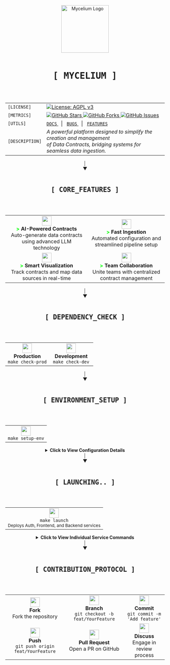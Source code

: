 <div align="center">
  <img src="https://images.weserv.nl/?url=https://github.com/myceliumAI/mycelium/blob/main/mycelium/src/assets/logo.png?raw=true&fit=cover&mask=circle&maxage=7d" alt="Mycelium Logo" width="150"/>
  <br><br>
  
  <div>
    <kbd><h1 align="center">[ MYCELIUM ]</h1></kbd>
    <br><br>
    <table align="center">
      <tr>
        <td align="left"><code>[LICENSE]</code></td>
        <td>
          <a href="https://www.gnu.org/licenses/agpl-3.0">
            <img src="https://img.shields.io/badge/License-AGPL_v3-blue.svg" alt="License: AGPL v3"/>
          </a>
        </td>
      </tr>
      <tr>
        <td align="left"><code>[METRICS]</code></td>
        <td>
          <a href="https://github.com/ThomasGraff/mycelium/stargazers">
            <img src="https://img.shields.io/github/stars/ThomasGraff/mycelium.svg" alt="GitHub Stars"/>
          </a>
          <a href="https://github.com/ThomasGraff/mycelium/network">
            <img src="https://img.shields.io/github/forks/ThomasGraff/mycelium.svg" alt="GitHub Forks"/>
          </a>
          <a href="https://github.com/ThomasGraff/mycelium/issues">
            <img src="https://img.shields.io/github/issues/ThomasGraff/mycelium.svg" alt="GitHub Issues"/>
          </a>
        </td>
      </tr>
      <tr>
        <td align="left"><code>[UTILS]</code></td>
        <td>
          <a href="#documentation">
            <code>DOCS</code>
          </a>
          &nbsp;&nbsp;|&nbsp;&nbsp;
          <a href="https://github.com/ThomasGraff/mycelium/issues/new?template=bug_report.md">
            <code>BUGS</code>
          </a>
          &nbsp;&nbsp;|&nbsp;&nbsp;
          <a href="https://github.com/ThomasGraff/mycelium/issues/new?template=feature_request.md">
            <code>FEATURES</code>
          </a>
        </td>
      </tr>
      <tr>
        <td align="left"><code>[DESCRIPTION]</code></td>
        <td><i>
          A powerful platform designed to simplify the creation and management<br>
          of Data Contracts, bridging systems for seamless data ingestion.</i>
        </td>
      </tr>
    </table>
  </div>
</div>

<div align="center">│</div>
<div align="center">▼</div>
<br>
<div align="center">
  <div>
    <kbd><h2 align="center">[ CORE_FEATURES ]</h2></kbd>
    <br><br>
    <table>
      <tr>
        <td align="center">
          <img src="https://img.icons8.com/color/48/000000/artificial-intelligence.png" width="30"/>
          <br />
          <b><span style="color: #00ff00;">></span> AI-Powered Contracts</b>
          <br />
          Auto-generate data contracts using advanced LLM technology
        </td>
        <td align="center">
          <img src="https://img.icons8.com/color/48/000000/speed.png" width="30"/>
          <br />
          <b><span style="color: #00ff00;">></span> Fast Ingestion</b>
          <br />
          Automated configuration and streamlined pipeline setup
        </td>
      </tr>
      <tr>
        <td align="center">
          <img src="https://img.icons8.com/color/48/000000/dashboard.png" width="30"/>
          <br />
          <b><span style="color: #00ff00;">></span> Smart Visualization</b>
          <br />
          Track contracts and map data sources in real-time
        </td>
        <td align="center">
          <img src="https://img.icons8.com/color/48/000000/collaboration.png" width="30"/>
          <br />
          <b><span style="color: #00ff00;">></span> Team Collaboration</b>
          <br />
          Unite teams with centralized contract management
        </td>
      </tr>
    </table>
  </div>
</div>

<div align="center">│</div>
<div align="center">▼</div>
<br>
<div align="center">
  <div>
    <kbd><h2 align="center">[ DEPENDENCY_CHECK ]</h2></kbd>
    <br><br>
    <table>
      <tr>
        <td align="center" width="50%">
          <img src="https://img.icons8.com/color/48/000000/docker.png" width="30"/>
          <br />
          <b>Production</b>
          <br />
          <code>make check-prod</code>
        </td>
        <td align="center" width="50%">
          <img src="https://img.icons8.com/color/48/000000/code.png" width="30"/>
          <br />
          <b>Development</b>
          <br />
          <code>make check-dev</code>
        </td>
      </tr>
    </table>
  </div>
</div>

<div align="center">│</div>
<div align="center">▼</div>
<br>
<div align="center">
  <div>
    <kbd><h2 align="center">[ ENVIRONMENT_SETUP ]</h2></kbd>
    <br><br>
    <table>
      <tr>
        <td align="center">
          <img src="https://img.icons8.com/color/48/000000/settings.png" width="30"/>
          <br />
          <code>make setup-env</code>
        </td>
      </tr>
    </table>
    <details>
      <summary>
        <b> Click to View Configuration Details</b>
      </summary>
      <br>
      <table>
        <tr>
          <th colspan="5" align="center">Authentik Configuration</th>
        </tr>
        <tr>
          <th>Variable</th>
          <th>Required</th>
          <th>Default</th>
          <th>Auto-generation method</th>
          <th>Description</th>
        </tr>
        <tr>
          <td><code>AUTHENTIK_PORT</code></td>
          <td>❌</td>
          <td>9000</td>
          <td>-</td>
          <td>Port on which Authentik server will listen</td>
        </tr>
        <tr>
          <td><code>AUTHENTIK_HOST</code></td>
          <td>❌</td>
          <td>localhost</td>
          <td>-</td>
          <td>Hostname for the Authentik service in the Docker network</td>
        </tr>
        <tr>
          <td><code>AUTHENTIK_BOOTSTRAP_EMAIL</code></td>
          <td>❌</td>
          <td>admin@localhost</td>
          <td>-</td>
          <td>Email for the admin user</td>
        </tr>
        <tr>
          <td><code>AUTHENTIK_SECRET_KEY</code></td>
          <td>✅</td>
          <td>-</td>
          <td><code>openssl rand -base64 60 | tr -d '\n'</code></td>
          <td>Secret key for JWT token generation</td>
        </tr>
        <tr>
          <td><code>AUTHENTIK_ADMIN_PASSWORD</code></td>
          <td>✅</td>
          <td>-</td>
          <td><code>openssl rand -base64 16</code></td>
          <td>Password for the admin user</td>
        </tr>
        <tr>
          <td><code>AUTHENTIK_ADMIN_TOKEN</code></td>
          <td>✅</td>
          <td>-</td>
          <td><code>openssl rand -hex 32</code></td>
          <td>API token for the admin user</td>
        </tr>
        <tr>
          <td><code>AUTHENTIK_CLIENT_ID</code></td>
          <td>✅</td>
          <td>-</td>
          <td>Via Authentik API</td>
          <td>Client ID for the backend service</td>
        </tr>
        <tr>
          <td><code>AUTHENTIK_CLIENT_SECRET</code></td>
          <td>✅</td>
          <td>-</td>
          <td>Via Authentik API</td>
          <td>Client secret for the backend service</td>
        </tr>
        <tr>
          <td><code>PG_USER</code></td>
          <td>❌</td>
          <td>authentik</td>
          <td>-</td>
          <td>PostgreSQL user</td>
        </tr>
        <tr>
          <td><code>PG_DB</code></td>
          <td>❌</td>
          <td>authentik</td>
          <td>-</td>
          <td>PostgreSQL database name</td>
        </tr>
        <tr>
          <td><code>PG_PASS</code></td>
          <td>✅</td>
          <td>-</td>
          <td><code>openssl rand -base64 36 | tr -d '\n'</code></td>
          <td>PostgreSQL password for Authentik database</td>
        </tr>
        <tr>
          <th colspan="5" align="center">Backend Configuration</th>
        </tr>
        <tr>
          <td><code>BACKEND_PORT</code></td>
          <td>❌</td>
          <td>8000</td>
          <td>-</td>
          <td>Port on which the FastAPI backend service will listen</td>
        </tr>
        <tr>
          <td><code>BACKEND_HOST</code></td>
          <td>❌</td>
          <td>localhost</td>
          <td>-</td>
          <td>Hostname for the backend service in the Docker network</td>
        </tr>
        <tr>
          <td><code>DATABASE_URL</code></td>
          <td>❌</td>
          <td>sqlite:///./app/database/mycelium.db</td>
          <td>-</td>
          <td>SQLite database connection string for the application</td>
        </tr>
        <tr>
          <th colspan="5" align="center">Frontend Configuration</th>
        </tr>
        <tr>
          <td><code>FRONTEND_PORT</code></td>
          <td>❌</td>
          <td>8080</td>
          <td>-</td>
          <td>Port on which the Vue.js frontend will be served</td>
        </tr>
        <tr>
          <td><code>FRONTEND_HOST</code></td>
          <td>❌</td>
          <td>localhost</td>
          <td>-</td>
          <td>Hostname for the frontend service in the Docker network</td>
        </tr>
      </table>
      <small align="center">
        For complete configuration options, refer to .env.example
      </small>
    </details>
  </div>
</div>

<div align="center">│</div>
<div align="center">▼</div>
<br>
<div align="center">
  <div>
    <kbd><h2 align="center">[ LAUNCHING.. ]</h2></kbd>
    <br><br>
    <table>
      <tr>
        <td align="center">
          <img src="https://img.icons8.com/color/48/000000/launch-box.png" width="30"/>
          <br>
          <code>make launch</code>
          <br>
          <small>Deploys Auth, Frontend, and Backend services</small>
        </td>
      </tr>
    </table>
    <details>
      <summary>
        <b> Click to View Individual Service Commands</b>
      </summary>
      <br>
      <table>
        <tr>
          <td align="center">
            <img src="https://img.icons8.com/color/48/000000/password.png" width="25"/>
            <br>
            <code>make auth</code>
            <br>
            <small>Authentication</small>
          </td>
          <td align="center">
            <img src="https://img.icons8.com/color/48/000000/web.png" width="25"/>
            <br>
            <code>make front</code>
            <br>
            <small>Frontend</small>
          </td>
          <td align="center">
            <img src="https://img.icons8.com/color/48/000000/api.png" width="25"/>
            <br>
            <code>make back</code>
            <br>
            <small>Backend</small>
          </td>
        </tr>
      </table>
    </details>
  </div>
</div>

<div align="center">│</div>
<div align="center">▼</div>
<br>
<div align="center">
  <div>
    <kbd><h2 align="center">[ CONTRIBUTION_PROTOCOL ]</h2></kbd>
    <br><br>
    <table>
      <tr>
        <td align="center">
          <img src="https://img.icons8.com/color/48/000000/code-fork.png" width="30"/>
          <br />
          <b>Fork</b>
          <br />
          Fork the repository
        </td>
        <td align="center">
          <img src="https://img.icons8.com/color/48/000000/split.png" width="30"/>
          <br />
          <b>Branch</b>
          <br />
          <code>git checkout -b feat/YourFeature</code>
        </td>
        <td align="center">
          <img src="https://img.icons8.com/color/48/000000/commit-git.png" width="30"/>
          <br />
          <b>Commit</b>
          <br />
          <code>git commit -m 'Add feature'</code>
        </td>
      </tr>
      <tr>
        <td align="center">
          <img src="https://img.icons8.com/color/48/000000/upload-to-cloud.png" width="30"/>
          <br />
          <b>Push</b>
          <br />
          <code>git push origin feat/YourFeature</code>
        </td>
        <td align="center">
          <img src="https://img.icons8.com/color/48/000000/pull-request.png" width="30"/>
          <br />
          <b>Pull Request</b>
          <br />
          Open a PR on GitHub
        </td>
        <td align="center">
          <img src="https://img.icons8.com/color/48/000000/communication.png" width="30"/>
          <br />
          <b>Discuss</b>
          <br />
          Engage in review process
        </td>
      </tr>
    </table>
  </div>
</div>
